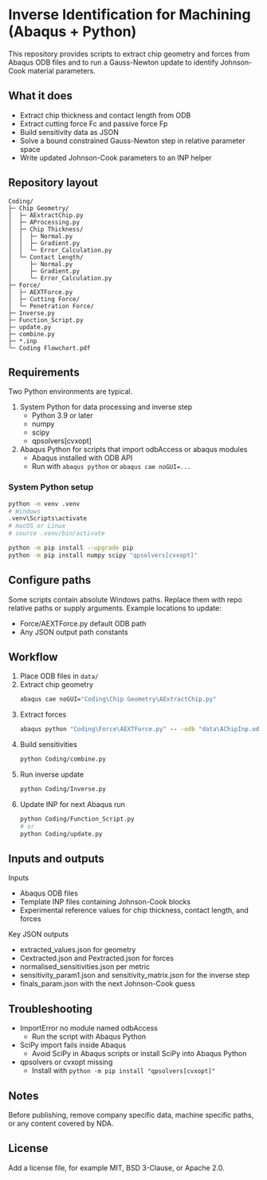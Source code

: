 # Inverse Identification for Machining (Abaqus + Python)

This repository provides scripts to extract chip geometry and forces from Abaqus ODB files and to run a Gauss-Newton update to identify Johnson-Cook material parameters.

## What it does
- Extract chip thickness and contact length from ODB
- Extract cutting force Fc and passive force Fp
- Build sensitivity data as JSON
- Solve a bound constrained Gauss-Newton step in relative parameter space
- Write updated Johnson-Cook parameters to an INP helper

## Repository layout
```
Coding/
├─ Chip Geometry/
│  ├─ AExtractChip.py
│  ├─ AProcessing.py
│  ├─ Chip Thickness/
│  │  ├─ Normal.py
│  │  ├─ Gradient.py
│  │  └─ Error_Calculation.py
│  └─ Contact Length/
│     ├─ Normal.py
│     ├─ Gradient.py
│     └─ Error_Calculation.py
├─ Force/
│  ├─ AEXTForce.py
│  ├─ Cutting Force/
│  └─ Penetration Force/
├─ Inverse.py
├─ Function_Script.py
├─ update.py
├─ combine.py
├─ *.inp
└─ Coding Flowchart.pdf
```

## Requirements
Two Python environments are typical.
1. System Python for data processing and inverse step
   - Python 3.9 or later
   - numpy
   - scipy
   - qpsolvers[cvxopt]
2. Abaqus Python for scripts that import odbAccess or abaqus modules
   - Abaqus installed with ODB API
   - Run with `abaqus python` or `abaqus cae noGUI=...`

### System Python setup
```bash
python -m venv .venv
# Windows
.venv\Scripts\activate
# macOS or Linux
# source .venv/bin/activate

python -m pip install --upgrade pip
python -m pip install numpy scipy "qpsolvers[cvxopt]"
```

## Configure paths
Some scripts contain absolute Windows paths. Replace them with repo relative paths or supply arguments.
Example locations to update:
- Force/AEXTForce.py default ODB path
- Any JSON output path constants

## Workflow
1. Place ODB files in `data/`
2. Extract chip geometry
   ```bat
   abaqus cae noGUI="Coding\Chip Geometry\AExtractChip.py"
   ```
3. Extract forces
   ```bat
   abaqus python "Coding\Force\AEXTForce.py" -- -odb "data\AChipInp.odb"
   ```
4. Build sensitivities
   ```bash
   python Coding/combine.py
   ```
5. Run inverse update
   ```bash
   python Coding/Inverse.py
   ```
6. Update INP for next Abaqus run
   ```bash
   python Coding/Function_Script.py
   # or
   python Coding/update.py
   ```

## Inputs and outputs
Inputs
- Abaqus ODB files
- Template INP files containing Johnson-Cook blocks
- Experimental reference values for chip thickness, contact length, and forces

Key JSON outputs
- extracted_values.json for geometry
- Cextracted.json and Pextracted.json for forces
- normalised_sensitivities.json per metric
- sensitivity_param1.json and sensitivity_matrix.json for the inverse step
- finals_param.json with the next Johnson-Cook guess

## Troubleshooting
- ImportError no module named odbAccess
  - Run the script with Abaqus Python
- SciPy import fails inside Abaqus
  - Avoid SciPy in Abaqus scripts or install SciPy into Abaqus Python
- qpsolvers or cvxopt missing
  - Install with `python -m pip install "qpsolvers[cvxopt]"`

## Notes
Before publishing, remove company specific data, machine specific paths, or any content covered by NDA.

## License
Add a license file, for example MIT, BSD 3-Clause, or Apache 2.0.
